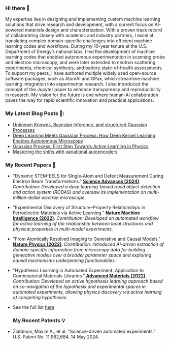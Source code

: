 ### Hi there 👋

My expertise lies in designing and implementing custom machine learning solutions that drive research and development, with a current focus on AI-powered materials design and characterization. With a proven track record of collaborating closely with academic and industry partners, I excel at translating complex domain-specific challenges into efficient machine learning codes and workflows. During my 10-year tenure at the U.S. Department of Energy’s national labs, I led the development of machine learning codes that enabled autonomous experimentation in scanning probe and electron microscopy, and were later extended to neutron scattering experiments, chemical synthesis, and battery state-of-health assessments. To support my peers, I have authored multiple widely used open-source software packages, such as AtomAI and GPax, which streamline machine learning integration into experimental research. I also introduced the concept of the Jupyter paper to enhance transparency and reproducibility in research. My vision for the future is one where human-AI collaboration paves the way for rapid scientific innovation and practical applications.

### My Latest Blog Posts 📖:
- [Unknown Knowns, Bayesian Inference, and structured Gaussian Processes](https://towardsdatascience.com/unknown-knowns-bayesian-inference-and-structured-gaussian-processes-why-domain-scientists-know-4659b7e924a4)
- [Deep Learning Meets Gaussian Process: How Deep Kernel Learning Enables Autonomous Microscopy](https://ziatdinovmax.medium.com/deep-learning-meets-gaussian-process-how-deep-kernel-learning-enables-autonomous-microscopy-58106574cfeb)
- [Gaussian Process: First Step Towards Active Learning in Physics](https://ziatdinovmax.medium.com/gaussian-process-first-step-towards-active-learning-in-physics-239a8b260579)
- [Mastering the shifts with variational autoencoders](https://towardsdatascience.com/mastering-the-shifts-with-variational-autoencoders-ca609ec84f1)

### My Recent Papers 📜
- "Dynamic STEM-EELS for Single-Atom and Defect Measurement During Electron Beam Transformations." [**Science Advances (2024)**](https://doi.org/10.1126/sciadv.adn5899). *Contribution: Developed a deep learning-based rapid object detection and action system (RODAS) and oversaw its implementation on multi-million-dollar electron microscope.*
- "Experimental Discovery of Structure–Property Relationships in Ferroelectric Materials via Active Learning." [**Nature Machine Intelligence (2022)**](https://doi.org/10.1038/s42256-022-00460-0). *Contribution: Developed an automated workflow for active learning of the relationship between local structures and physical properties in multi-modal experiments.*
- "From Atomically Resolved Imaging to Generative and Causal Models." [**Nature Physics (2022)**](https://doi.org/10.1038/s41567-022-01666-0). *Contribution: Introduced AI-driven extraction of domain-specific information from microscopy data for building generative models over a broader parameter space and exploring causal mechanisms underpinning functionalities.*
- "Hypothesis Learning in Automated Experiment: Application to Combinatorial Materials Libraries." [**Advanced Materials (2022)**](https://doi.org/10.1002/adma.202201345). *Contribution: Developed an active hypothesis learning approach based on co-navigation of the hypothesis and experimental spaces in automated experiments, allowing physics discovery via active learning of competing hypotheses.*
- See the full list [here](https://scholar.google.com/citations?hl=en&user=YnSdOoUAAAAJ&view_op=list_works&sortby=pubdate)

  ### My Recent Patents 💡
- Ziatdinov, Maxim A., et al. "Science-driven automated experiments." U.S. Patent No. 11,982,684. 14 May 2024.
